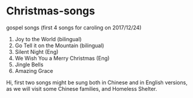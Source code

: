 # Christmas-songs
gospel songs (first 4 songs for caroling on 2017/12/24)
1) Joy to the World (bilingual)
2) Go Tell it on the Mountain (bilingual)
3) Silent Night (Eng)
4) We Wish You a Merry Christmas (Eng)
5) Jingle Bells
6) Amazing Grace

Hi, first two songs might be sung both in Chinese and in English versions, as we will visit some Chinese families, and Homeless Shelter.
